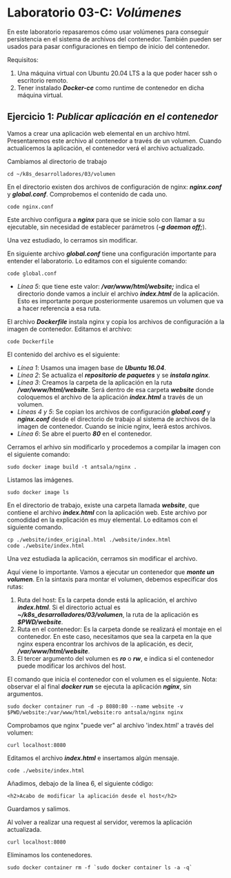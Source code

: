 # Laboratorio 03-C: ***Volúmenes***
 
En este laboratorio repasaremos cómo usar volúmenes para conseguir persistencia en el sistema de archivos del contenedor. También pueden ser usados para pasar configuraciones en tiempo de inicio del contenedor.

Requisitos:

1. Una máquina virtual con Ubuntu 20.04 LTS a la que poder hacer ssh o escritorio remoto.
2. Tener instalado ***Docker-ce*** como runtime de contenedor en dicha máquina virtual.


## Ejercicio 1: ***Publicar aplicación en el contenedor***

Vamos a crear una aplicación web elemental en un archivo html. Presentaremos este archivo al contenedor a través de un volumen. Cuando actualicemos la aplicación, el contenedor verá el archivo actualizado.

Cambiamos al directorio de trabajo
```
cd ~/k8s_desarrolladores/03/volumen
```

En el directorio existen dos archivos de configuración de nginx: ***nginx.conf*** y ***global.conf***. Comprobemos el contenido de cada uno.
```
code nginx.conf
```

Este archivo configura a ***nginx*** para que se inicie solo con llamar a su ejecutable, sin necesidad de establecer parámetros (***-g daemon off;***).

Una vez estudiado, lo cerramos sin modificar.

En siguiente archivo ***global.conf*** tiene una configuración importante para entender el laboratorio. Lo editamos con el siguiente comando:
```
code global.conf
```

* *Línea 5*: que tiene este valor: ***/var/www/html/website;*** indica el directorio donde vamos a incluir el archivo ***index.html*** de la aplicación. Esto es importante porque posteriormente usaremos un volumen que va a hacer referencia a esa ruta.

El archivo ***Dockerfile*** instala nginx y copia los archivos de configuración a la imagen de contenedor. Editamos el archivo:
```
code Dockerfile
```

El contenido del archivo es el siguiente:

* *Línea 1*: Usamos una imagen base de ***Ubuntu 16.04***.
* *Línea 2*: Se actualiza el ***repositorio de paquetes*** y se ***instala nginx***.
* *Línea 3*: Creamos la carpeta de la aplicación en la ruta ***/var/www/html/website***. Será dentro de esa carpeta ***website*** donde coloquemos el archivo de la aplicación ***index.html*** a través de un volumen.
* *Líneas 4 y 5*: Se copian los archivos de configuración ***global.conf*** y ***nginx.conf*** desde el directorio de trabajo al sistema de archivos de la imagen de contenedor. Cuando se inicie nginx, leerá estos archivos.
* *Línea 6*: Se abre el puerto ***80*** en el contenedor.

Cerramos el arhivo sin modificarlo y procedemos a compilar la imagen con el siguiente comando:
```
sudo docker image build -t antsala/nginx .
```

Listamos las imágenes.
```
sudo docker image ls
```

En el directorio de trabajo, existe una carpeta llamada ***website***, que contiene el archivo ***index.html*** con la aplicación web. Este archivo por comodidad en la explicación es muy elemental. Lo editamos con el siguiente comando.
```
cp ./website/index_original.html ./website/index.html
code ./website/index.html
```

Una vez estudiada la aplicación, cerramos sin modificar el archivo.

Aquí viene lo importante. Vamos a ejecutar un contenedor que ***monte un volumen***. En la sintaxis para montar el volumen, debemos especificar dos rutas:

1. Ruta del host: Es la carpeta donde está la aplicación, el archivo ***index.html***. Si el directorio actual es ***~/k8s_desarrolladores/03/volumen***, la ruta de la aplicación es ***$PWD/website***.
2. Ruta en el contenedor: Es la carpeta donde se realizará el montaje en el contenedor. En este caso, necesitamos que sea la carpeta en la que nginx espera encontrar los archivos de la aplicación, es decir, ***/var/www/html/website***.
3. El tercer argumento del volumen es ***ro*** o ***rw***, e indica si el contenedor puede modificar los archivos del host.

El comando que inicia el contenedor con el volumen es el siguiente. Nota: observar el al final ***docker run*** se ejecuta la aplicación ***nginx***, sin argumentos.
```
sudo docker container run -d -p 8080:80 --name website -v $PWD/website:/var/www/html/website:ro antsala/nginx nginx
```

Comprobamos que nginx "puede ver" al archivo 'index.html' a través del volumen:
```
curl localhost:8080
```

Editamos el archivo ***index.html*** e insertamos algún mensaje.
```
code ./website/index.html
```

Añadimos, debajo de la línea 6, el siguiente código:
```
<h2>Acabo de modificar la aplicación desde el host</h2>
```

Guardamos y salimos.

Al volver a realizar una request al servidor, veremos la aplicación actualizada.
```
curl localhost:8080
```

Eliminamos los contenedores.
```
sudo docker container rm -f `sudo docker container ls -a -q`
```
